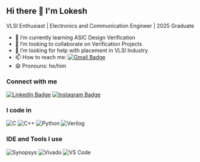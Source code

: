 ## Hi there 👋 I'm Lokesh

VLSI Enthusiast | Electronics and Communication Engineer | 2025 Graduate

- 🌱 I’m currently learning ASIC Design Verification
- 👯 I’m looking to collaborate on Verification Projects
- 🤔 I’m looking for help with placement in VLSI Industry
- 📫 How to reach me: [![Gmail Badge](https://img.shields.io/badge/Gmail-D14836?style=for-the-badge&logo=gmail&logoColor=white)](mailto:mr.lokesh6123@gmail.com)
- 😄 Pronouns: he/him

### Connect with me
[![LinkedIn Badge](https://img.shields.io/badge/LinkedIn-0077B5?style=for-the-badge&logo=linkedin&logoColor=white)](https://www.linkedin.com/in/lokesh-thiyagarajan6123) [![Instagram Badge](https://img.shields.io/badge/Instagram-E4405F?style=for-the-badge&logo=instagram&logoColor=white)](https://www.instagram.com/_lokism_/)

### I code in 
![C](https://img.shields.io/badge/C-%2300599C.svg?style=for-the-badge&logo=c&logoColor=white)
![C++](https://img.shields.io/badge/C++-00599C.svg?style=for-the-badge&logo=c%2B%2B&logoColor=white)
![Python](https://img.shields.io/badge/Python-3776AB?style=for-the-badge&logo=python&logoColor=white)
![Verilog](https://img.shields.io/badge/Verilog-000000?style=for-the-badge)

### IDE and Tools I use
![Synopsys](https://img.shields.io/badge/Synopsys-542C85?style=for-the-badge)
![Vivado](https://img.shields.io/badge/Vivado-FFB500?style=for-the-badge)
![VS Code](https://img.shields.io/badge/VSCode-007ACC?style=for-the-badge&logo=visual-studio-code&logoColor=white)
